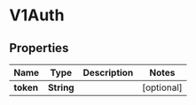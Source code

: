 

# V1Auth


## Properties

Name | Type | Description | Notes
------------ | ------------- | ------------- | -------------
**token** | **String** |  |  [optional]



